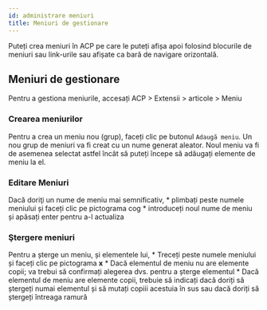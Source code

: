 ```yaml
---
id: administrare meniuri
title: Meniuri de gestionare
---
```


Puteți crea meniuri în ACP pe care le puteți afișa apoi folosind blocurile de meniuri sau link-urile sau afișate ca bară de navigare orizontală.

## Meniuri de gestionare

Pentru a gestiona meniurile, accesați ACP > Extensii > articole > Meniu

### Crearea meniurilor

Pentru a crea un meniu nou (grup), faceți clic pe butonul `Adaugă meniu`. Un nou grup de meniuri va fi creat cu un nume generat aleator. Noul meniu va fi de asemenea selectat astfel încât să puteți începe să adăugați elemente de meniu la el.

### Editare Meniuri

Dacă doriţi un nume de meniu mai semnificativ, * plimbați peste numele meniului și faceți clic pe pictograma cog * introduceți noul nume de meniu și apăsați enter pentru a-l actualiza

### Ştergere meniuri

Pentru a șterge un meniu, și elementele lui, * Treceți peste numele meniului și faceți clic pe pictograma **x** * Dacă elementul de meniu nu are elemente copii; va trebui să confirmați alegerea dvs. pentru a șterge elementul * Dacă elementul de meniu are elemente copii, trebuie să indicați dacă doriți să ștergeți numai elementul și să mutați copiii acestuia în sus sau dacă doriți să ștergeți întreaga ramură